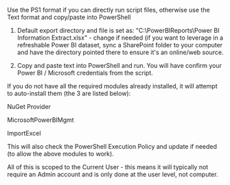 Use the PS1 format if you can directly run script files, otherwise use the Text format and copy/paste into PowerShell

1. Default export directory and file is set as: "C:\PowerBIReports\Power BI Information Extract.xlsx" - change if needed (if you want to leverage in a refreshable Power BI dataset, sync a SharePoint folder to your computer and have the directory pointed there to ensure it's an online/web source.

2. Copy and paste text into PowerShell and run. You will have confirm your Power BI / Microsoft credentials from the script.






If you do not have all the required modules already installed, it will attempt to auto-install them (the 3 are listed below):



NuGet Provider

MicrosoftPowerBIMgmt

ImportExcel




This will also check the PowerShell Execution Policy and update if needed (to allow the above modules to work).

All of this is scoped to the Current User - this means it will typically not require an Admin account and is only done at the user level, not computer. 
